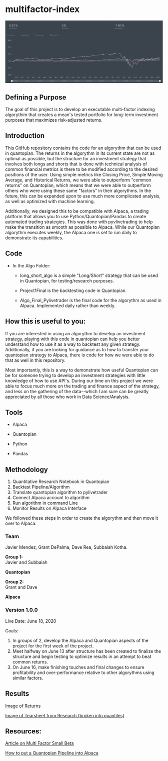 # multifactor-index

![returns](images/returns-final.JPG)



## Defining a Purpose
The goal of this project is to develop an executable multi-factor indexing algorythim that creates a mean's tested portfolio for long-term investment purposes that maximizes risk-adjusted returns.

## Introduction
This GitHub repository contains the code for an algorythm that can be used in quantopian. The returns in the algorythm in its current state are not as optimal as possible, but the structure for an investment strategy that involves both longs and shorts that is done with technical analysis of common financial metrics is there to be modified according to the desired positions of the user. Using simple metrics like Closing Price, Simple Moving Average, and Historical Returns, we were able to outperform "common returns" on Quantopian, which means that we were able to outperform others who were using these same "factors" in their algorythms. In the future, this can be expanded upon to use much more complicated analysis, as well as optimized with machine learning. 

Additionally, we designed this to be compatible with Alpaca, a trading platform that allows you to use Python/Quantopian/Pandas to create automated trading strategies. This was done with pyvlivetrading to help make the transition as smooth as possible to Alpaca. While our Quantopian algorythm executes weekly, the Alpaca one is set to run daily to demonstrate its capabilities. 


## Code

*  In the Algo Folder:
  
    * long_short_algo is a simple "Long/Short" strategy that can be used in Quantopian, for testing/research purposes.
    
    * Project1Final is the backtesting code in Quantopian.
    
    * Algo_Final_Pylivetrader is the final code for the algorythm as used in Alpaca. Implemented daily rather than weekly. 

## How this is useful to you:

If you are interested in using an algorythm to develop an investment strategy, playing with this code in quantopian can help you better understand how to use it as a way to backtest any given strategy. Additionally, if you are looking for guidance as to how to transfer your quantopian strategy to Alpaca, there is code for how we were able to do that as well in this repository. 

Most importantly, this is a way to demonstrate how useful Quantopian can be for someone trying to develop an investment strategies with little knowledge of how to use API's. During our time on this project we were able to focus much more on the trading and finance aspect of the strategy, and less on the gathering of the data--which I am sure can be greatly appreciated by all those who work in Data Science/Analysis. 

## Tools
* Alpaca

* Quantopian 

* Python

* Pandas

## Methodology

1. Quantitative Research Notebook in Quantopian
2. Backtest Pipeline/Algorithm 
3. Translate quantopian algorithm to pylivetrader
4. Connect Alpaca account to algorithm
5. Run algorithm in command Line
6. Monitor Results on Alpaca Interface

We followed these steps in order to create the algorythm and then move it over to Alpaca. 

### Team

Javier Mendez, Grant DePalma, Dave Rea, Subbaiah Kotha.

**Group 1:**  
Javier and Subbaiah  

**Quantopian**

**Group 2:**  
Grant and Dave  

**Alpaca**

### Version 1.0.0

Live Date: June 18, 2020

Goals:
1. In groups of 2, develop the Alpaca and Quantopian aspects of the project for the first week of the project. 
2. Meet halfway on June 13 after structure has been created to finalize the structure and begin testing to optimize results in an attempt to beat common returns. 
3. On June 16, make finishing touches and final changes to ensure profitability and over-performance relative to other algorythms using similar factors. 

## Results

[Image of Returns](../images/numbers-final.jpg)

[Image of Tearsheet from Research (broken into quantiles)](../images/tearsheet.png)

## Resources: 
[Article on Multi Factor Small Beta](https://www.quantopian.com/posts/multi-factor-smart-beta-strategy-you-can-actually-use-with-confidence)

[How to put a Quantopian Pipeline into Alpaca](https://alpaca.markets/docs/alpaca-works-with/quantopian-to-pipeline-live/
)
